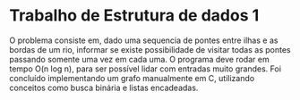 ﻿# Trabalho de Estrutura de dados 1
O problema consiste em, dado uma sequencia de pontes entre ilhas e as bordas de um rio, informar se existe possibilidade de visitar todas as pontes passando somente uma vez em cada uma.
O programa deve rodar em tempo O(n log n), para ser possível lidar com entradas muito grandes.
Foi concluído implementando um grafo manualmente em C, utilizando conceitos como busca binária e listas encadeadas.
